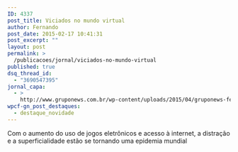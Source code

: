 ```yaml
---
ID: 4337
post_title: Viciados no mundo virtual
author: Fernando
post_date: 2015-02-17 10:41:31
post_excerpt: ""
layout: post
permalink: >
  /publicacoes/jornal/viciados-no-mundo-virtual
published: true
dsq_thread_id:
  - "3690547395"
jornal_capa:
  - >
    http://www.gruponews.com.br/wp-content/uploads/2015/04/gruponews-fevereiro-2015-1.jpg
wpcf-gn_post_destaques:
  - destaque_novidade
---
```

Com o aumento do uso de jogos eletrônicos e acesso à internet, a distração e a superficialidade estão se tornando uma epidemia mundial
